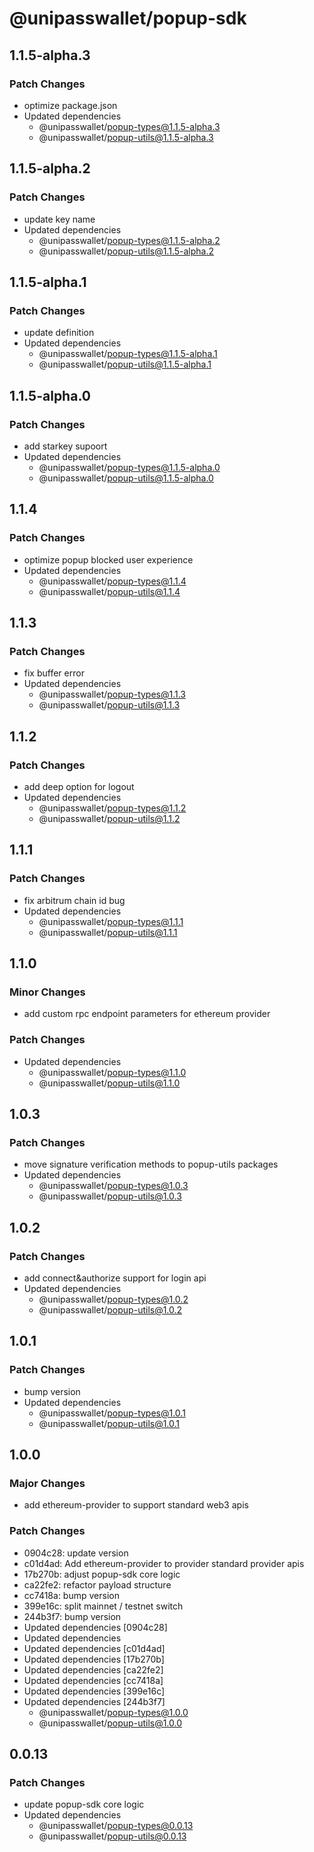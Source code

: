 # @unipasswallet/popup-sdk

## 1.1.5-alpha.3

### Patch Changes

- optimize package.json
- Updated dependencies
  - @unipasswallet/popup-types@1.1.5-alpha.3
  - @unipasswallet/popup-utils@1.1.5-alpha.3

## 1.1.5-alpha.2

### Patch Changes

- update key name
- Updated dependencies
  - @unipasswallet/popup-types@1.1.5-alpha.2
  - @unipasswallet/popup-utils@1.1.5-alpha.2

## 1.1.5-alpha.1

### Patch Changes

- update definition
- Updated dependencies
  - @unipasswallet/popup-types@1.1.5-alpha.1
  - @unipasswallet/popup-utils@1.1.5-alpha.1

## 1.1.5-alpha.0

### Patch Changes

- add starkey supoort
- Updated dependencies
  - @unipasswallet/popup-types@1.1.5-alpha.0
  - @unipasswallet/popup-utils@1.1.5-alpha.0

## 1.1.4

### Patch Changes

- optimize popup blocked user experience
- Updated dependencies
  - @unipasswallet/popup-types@1.1.4
  - @unipasswallet/popup-utils@1.1.4

## 1.1.3

### Patch Changes

- fix buffer error
- Updated dependencies
  - @unipasswallet/popup-types@1.1.3
  - @unipasswallet/popup-utils@1.1.3

## 1.1.2

### Patch Changes

- add deep option for logout
- Updated dependencies
  - @unipasswallet/popup-types@1.1.2
  - @unipasswallet/popup-utils@1.1.2

## 1.1.1

### Patch Changes

- fix arbitrum chain id bug
- Updated dependencies
  - @unipasswallet/popup-types@1.1.1
  - @unipasswallet/popup-utils@1.1.1

## 1.1.0

### Minor Changes

- add custom rpc endpoint parameters for ethereum provider

### Patch Changes

- Updated dependencies
  - @unipasswallet/popup-types@1.1.0
  - @unipasswallet/popup-utils@1.1.0

## 1.0.3

### Patch Changes

- move signature verification methods to popup-utils packages
- Updated dependencies
  - @unipasswallet/popup-types@1.0.3
  - @unipasswallet/popup-utils@1.0.3

## 1.0.2

### Patch Changes

- add connect&authorize support for login api
- Updated dependencies
  - @unipasswallet/popup-types@1.0.2
  - @unipasswallet/popup-utils@1.0.2

## 1.0.1

### Patch Changes

- bump version
- Updated dependencies
  - @unipasswallet/popup-types@1.0.1
  - @unipasswallet/popup-utils@1.0.1

## 1.0.0

### Major Changes

- add ethereum-provider to support standard web3 apis

### Patch Changes

- 0904c28: update version
- c01d4ad: Add ethereum-provider to provider standard provider apis
- 17b270b: adjust popup-sdk core logic
- ca22fe2: refactor payload structure
- cc7418a: bump version
- 399e16c: split mainnet / testnet switch
- 244b3f7: bump version
- Updated dependencies [0904c28]
- Updated dependencies
- Updated dependencies [c01d4ad]
- Updated dependencies [17b270b]
- Updated dependencies [ca22fe2]
- Updated dependencies [cc7418a]
- Updated dependencies [399e16c]
- Updated dependencies [244b3f7]
  - @unipasswallet/popup-types@1.0.0
  - @unipasswallet/popup-utils@1.0.0

## 0.0.13

### Patch Changes

- update popup-sdk core logic
- Updated dependencies
  - @unipasswallet/popup-types@0.0.13
  - @unipasswallet/popup-utils@0.0.13
